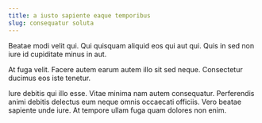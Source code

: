 ```yaml
---
title: a iusto sapiente eaque temporibus
slug: consequatur soluta
---
```


Beatae modi velit qui. Qui quisquam aliquid eos qui aut qui. Quis in sed non iure id cupiditate minus in aut.

At fuga velit. Facere autem earum autem illo sit sed neque. Consectetur ducimus eos iste tenetur.

Iure debitis qui illo esse. Vitae minima nam autem consequatur. Perferendis animi debitis delectus eum neque omnis occaecati officiis. Vero beatae sapiente unde iure. At tempore ullam fuga quam dolores non enim.
